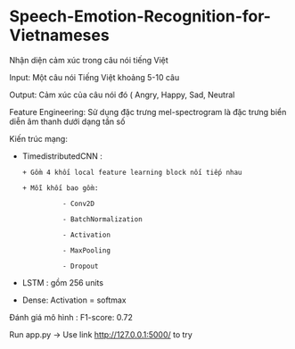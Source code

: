 # Speech-Emotion-Recognition-for-Vietnameses
Nhận diện cảm xúc trong câu nói tiếng Việt

Input: Một câu nói Tiếng Việt khoảng 5-10 câu

Output: Cảm xúc của câu nói đó ( Angry, Happy, Sad, Neutral

Feature Engineering: Sử dụng đặc trưng mel-spectrogram là đặc trưng biển diễn âm thanh dưới dạng tần số

Kiến trúc mạng: 
  - TimedistributedCNN : 

        + Gồm 4 khối local feature learning block nối tiếp nhau​

        + Mỗi khối bao gồm: 

                  - Conv2D​

                  - BatchNormalization

                  - Activation

                  - MaxPooling

                  - Dropout

   - LSTM : gồm 256 units

   - Dense: Activation = softmax
 
Đánh giá mô hình : F1-score: 0.72

Run app.py -> Use link http://127.0.0.1:5000/ to try
